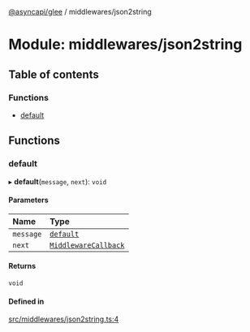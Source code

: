 [@asyncapi/glee](../README.md) / middlewares/json2string

# Module: middlewares/json2string

## Table of contents

### Functions

- [default](middlewares_json2string.md#default)

## Functions

### default

▸ **default**(`message`, `next`): `void`

#### Parameters

| Name | Type |
| :------ | :------ |
| `message` | [`default`](../classes/lib_message.default.md) |
| `next` | [`MiddlewareCallback`](middlewares.md#middlewarecallback) |

#### Returns

`void`

#### Defined in

[src/middlewares/json2string.ts:4](https://github.com/asyncapi/glee/blob/ec13ae4/src/middlewares/json2string.ts#L4)
